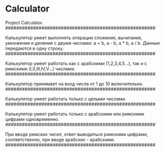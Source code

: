 # Calculator
Project Calculator.
######################################################

  Калькулятор умеет выполнять операции сложения, вычитания, умножения и деления с двумя числами: a + b, a - b, a * b, a / b. Данные передаются в одну строку.
######################################################

  Калькулятор умеет работать как с арабскими (1,2,3,4,5…), так и с римскими (I,II,III,IV,V…) числами.
######################################################

  Калькулятор принимает на вход числа от 1 до 10 включительно.
######################################################

  Калькулятор умеет работать только с целыми числами.
######################################################

  Калькулятор умеет работать только с арабскими или римскими цифрами одновременно.
######################################################

  При вводе римских чисел, ответ выводиться римскими цифрами, соответственно, при вводе арабских - арабскими.
######################################################
